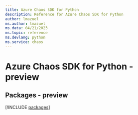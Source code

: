 ```yaml
---
title: Azure Chaos SDK for Python
description: Reference for Azure Chaos SDK for Python
author: lmazuel
ms.author: lmazuel
ms.data: 04/21/2023
ms.topic: reference
ms.devlang: python
ms.service: chaos
---
```

# Azure Chaos SDK for Python - preview
## Packages - preview
[!INCLUDE [packages](chaos-index.md)]